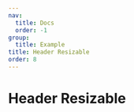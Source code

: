 ```yaml
---
nav:
  title: Docs
  order: -1
group:
  title: Example
title: Header Resizable
order: 8
---
```


# Header Resizable

<code src="../../../src/header-resizable.tsx" title="Header Resizable" desc="The width information of table columns can be changed" />
